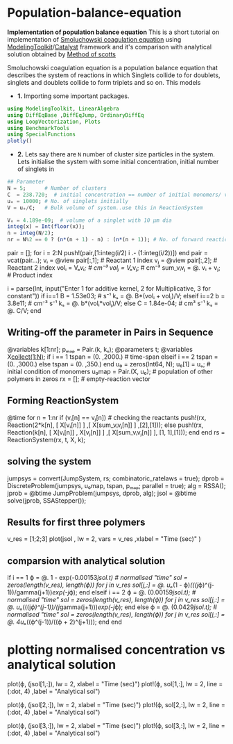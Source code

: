 # Population-balance-equation
**Implementation of population balance equation** 
This is a short tutorial on implementation of [Smoluchowski coagulation equation](https://en.wikipedia.org/wiki/Smoluchowski_coagulation_equation) using [ModelingToolkit](https://mtk.sciml.ai/stable/)/[Catalyst](https://catalyst.sciml.ai/dev/) framework and it's comparison with analytical solution obtained by [Method of scotts](https://journals.ametsoc.org/view/journals/atsc/25/1/1520-0469_1968_025_0054_asocdc_2_0_co_2.xml)

Smoluchowski coagulation equation is a population balance equation that describes the system of reactions in which Singlets collide to for doublets, singlets and doublets collide to form triplets and so on. This models 

  - **1.** Importing some important packages.


```julia
using ModelingToolkit, LinearAlgebra
using DiffEqBase ,DiffEqJump, OrdinaryDiffEq
using LoopVectorization, Plots
using BenchmarkTools
using SpecialFunctions
plotly()
```
  - **2.** Lets say there are `N` number of cluster size particles in the system. Lets initialise the system with some initial concentration, initial number of singlets in
```julia
## Parameter
N = 5;      # Number of clusters
C  = 238.720;  # initial concentration == number of initial monomers/ volume of the bulk system
uₒ = 10000; # No. of singlets initially
V = uₒ/C;   # Bulk volume of system..use this in ReactionSystem

Vₒ = 4.189e-09;  # volume of a singlet with 10 μm dia
integ(x) = Int(floor(x));
n = integ(N/2);
nr = N%2 == 0 ? (n*(n + 1) - n) : (n*(n + 1)); # No. of forward reactions
```

pair = [];
for i = 2:N
    push!(pair,[1:integ(i/2)  i .- (1:integ(i/2))])
end
pair = vcat(pair...);
vᵢ = @view pair[:,1];  # Reactant 1 index
vⱼ = @view pair[:,2];  # Reactant 2 index
volᵢ = Vₒ*vᵢ;    # cm⁻³
volⱼ = Vₒ*vⱼ;    # cm⁻³
sum_vᵢvⱼ = @. vᵢ + vⱼ;  # Product index

i = parse(Int, input("Enter 1 for additive kernel,
                2 for Multiplicative, 3 for constant"))
if i==1
    B = 1.53e03;    # s⁻¹
    kₛ = @. B*(volᵢ + volⱼ)/V;
elseif i==2
    b = 3.8e11;     #  cm⁻³ s⁻¹
    kₛ = @. b*(volᵢ*volⱼ)/V;
else
    C = 1.84e-04;   # cm³ s⁻¹
    kₛ = @. C/V;
end

## Writing-off the parameter in Pairs in Sequence
@variables k[1:nr];   pₘₐₚ = Pair.(k, kₛ);
@parameters t;        @variables X[collect(1:N)](t);
if i == 1
    tspan = (0. ,2000.)   # time-span
elseif i == 2
    tspan = (0. ,3000.)
else
    tspan = (0. ,350.)
end
u₀ = zeros(Int64, N);   u₀[1] = uₒ;   # initial condition of monomers
u₀map = Pair.(X, u₀); # population of other polymers in zeros
rx = [];              # empty-reaction vector

##  Forming ReactionSystem
@time for n = 1:nr
    if (vᵢ[n] == vⱼ[n])    # checking the reactants
        push!(rx, Reaction(2*k[n], [ X[vᵢ[n]] ] ,[ X[sum_vᵢvⱼ[n]] ] ,[2],[1]));
    else
        push!(rx, Reaction(k[n], [ X[vᵢ[n]] , X[vⱼ[n]] ] ,[ X[sum_vᵢvⱼ[n]] ],
                                [1, 1],[1]));
    end
end
rs = ReactionSystem(rx, t, X, k);

## solving the system
jumpsys = convert(JumpSystem, rs; combinatoric_ratelaws = true);
dprob = DiscreteProblem(jumpsys, u₀map, tspan, pₘₐₚ; parallel = true);
alg = RSSA();
jprob = @btime JumpProblem(jumpsys, dprob, alg);
jsol = @btime solve(jprob, SSAStepper());

## Results for first three polymers
v_res = [1;2;3]
plot(jsol , lw = 2, vars = v_res ,xlabel = "Time (sec)" )

## comparsion with analytical solution
if i == 1
    ϕ = @. 1 - exp(-0.00153*jsol.t) # normalised "time"
    sol = zeros(length(v_res), length(ϕ))
    for j in v_res
         sol[j,:] = @. uₒ*(1 - ϕ)*(((j*ϕ)^(j-1))/gamma(j+1))*exp(-j*ϕ);
    end
elseif i == 2
    ϕ = @. (0.00159*jsol.t);   # normalised "time"
    sol = zeros(length(v_res), length(ϕ))
    for j in v_res
        sol[j,:] = @. uₒ*(((j*ϕ)^(j-1))/(j*gamma(j+1)))*exp(-j*ϕ);
    end
else
    ϕ = @. (0.0429*jsol.t);  # normalised "time"
    sol = zeros(length(v_res), length(ϕ))
    for j in v_res
        sol[j,:] = @. 4uₒ*((ϕ^(j-1))/((ϕ + 2)^(j+1)));
    end
end
# plotting normalised concentration vs analytical solution
plot(ϕ, (jsol[1,:]), lw = 2, xlabel = "Time (sec)")
plot!(ϕ, sol[1,:], lw = 2, line = (:dot, 4) ,label = "Analytical sol")

plot(ϕ, (jsol[2,:]), lw = 2, xlabel = "Time (sec)")
plot!(ϕ, sol[2,:], lw = 2, line = (:dot, 4) ,label = "Analytical sol")

plot(ϕ, (jsol[3,:]), lw = 2, xlabel = "Time (sec)")
plot!(ϕ, sol[3,:], lw = 2, line = (:dot, 4) ,label = "Analytical sol")

```
